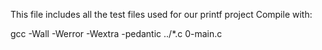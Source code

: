 This file includes all the test files used for our printf project
Compile with:

gcc -Wall -Werror -Wextra -pedantic ../*.c 0-main.c
